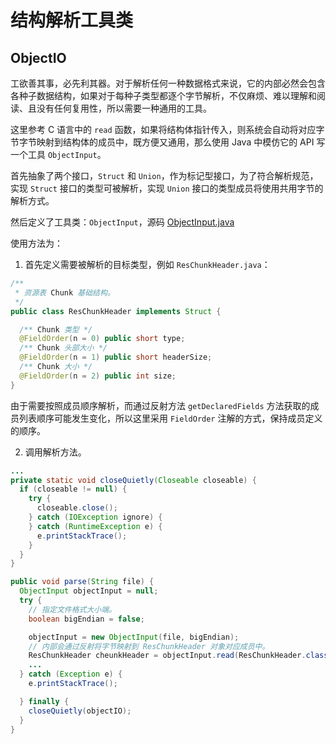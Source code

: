 #  结构解析工具类

## ObjectIO

工欲善其事，必先利其器。对于解析任何一种数据格式来说，它的内部必然会包含各种子数据结构，如果对于每种子类型都逐个字节解析，不仅麻烦、难以理解和阅读、且没有任何复用性，所以需要一种通用的工具。

这里参考 C 语言中的 `read` 函数，如果将结构体指针传入，则系统会自动将对应字节字节映射到结构体的成员中，既方便又通用，那么使用 Java 中模仿它的 API 写一个工具 `ObjectInput`。

首先抽象了两个接口，`Struct` 和 `Union`，作为标记型接口，为了符合解析规范，实现 `Struct` 接口的类型可被解析，实现 `Union` 接口的类型成员将使用共用字节的解析方式。

然后定义了工具类：`ObjectInput`，源码 [ObjectInput.java](./project/android_arsc_parse/src/com/runing/utilslib/arscparser/util/objectio/ObjectInput.java)

使用方法为：

1. 首先定义需要被解析的目标类型，例如 `ResChunkHeader.java`：

```java
/**
 * 资源表 Chunk 基础结构。
 */
public class ResChunkHeader implements Struct {

  /** Chunk 类型 */
  @FieldOrder(n = 0) public short type;
  /** Chunk 头部大小 */
  @FieldOrder(n = 1) public short headerSize;
  /** Chunk 大小 */
  @FieldOrder(n = 2) public int size;
}
```

由于需要按照成员顺序解析，而通过反射方法 `getDeclaredFields` 方法获取的成员列表顺序可能发生变化，所以这里采用 `FieldOrder` 注解的方式，保持成员定义的顺序。



2. 调用解析方法。

```java
...
private static void closeQuietly(Closeable closeable) {
  if (closeable != null) {
    try {
      closeable.close();
    } catch (IOException ignore) {
    } catch (RuntimeException e) {
      e.printStackTrace();
    }
  }
}

public void parse(String file) {
  ObjectInput objectInput = null;
  try {
    // 指定文件格式大小端。
    boolean bigEndian = false;

    objectInput = new ObjectInput(file, bigEndian);
    // 内部会通过反射将字节映射到 ResChunkHeader 对象对应成员中。
    ResChunkHeader cheunkHeader = objectInput.read(ResChunkHeader.class, 0);
    ...
  } catch (Exception e) {
    e.printStackTrace();

  } finally {
    closeQuietly(objectIO);
  }
}
```
